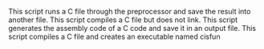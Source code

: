 This script runs a C file through the preprocessor and save the result into another file.
This script compiles a C file but does not link.
This script generates the assembly code of a C code and save it in an output file.
This script compiles a C file and creates an executable named cisfun
